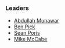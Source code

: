 ### Leaders

* [Abdullah Munawar](mailto:abdullah.munawar@owasp.org)
* [Ben Pick](mailto:ben.pick@owasp.org)
* [Sean Poris](mailto:sean.poris@owasp.org)
* [Mike McCabe](mailto:michael.mccabe@owasp.org)
